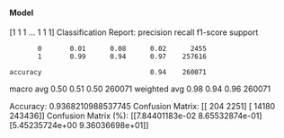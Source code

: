 #### Model
[1 1 1 ... 1 1 1]
Classification Report:
              precision    recall  f1-score   support

           0       0.01      0.08      0.02      2455
           1       0.99      0.94      0.97    257616

    accuracy                           0.94    260071
   macro avg       0.50      0.51      0.50    260071
weighted avg       0.98      0.94      0.96    260071

Accuracy: 0.9368210988537745
Confusion Matrix:
[[   204   2251]
 [ 14180 243436]]
Confusion Matrix (%):
[[7.84401183e-02 8.65532874e-01]
 [5.45235724e+00 9.36036698e+01]]
